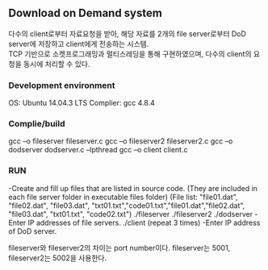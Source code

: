 ## Download on Demand system
다수의 client로부터 자료요청을 받아, 해당 자료를 2개의 file server로부터 DoD server에 저장하고 client에게 전송하는 시스템.
<br>TCP 기반으로 소켓프로그래밍과 멀티스레딩을 통해 구현하였으며, 다수의 client의 요청을 동시에 처리할 수 있다. 

### Development environment
OS: Ubuntu 14.04.3 LTS
Complier: gcc 4.8.4

### Complie/build 
gcc –o fileserver fileserver.c
gcc –o fileserver2 fileserver2.c
gcc –o dodserver dodserver.c –lpthread
gcc –o client client.c

### RUN
-Create and fill up files that are listed in source code. (They are included in each file server folder in executable files folder)
(File list: "file01.dat", "file02.dat", "file03.dat", "txt01.txt","code01.txt","file01.dat","file02.dat",
"file03.dat", "txt01.txt", "code02.txt")
./fileserver
./fileserver2
./dodserver
-Enter IP addresses of file servers.
./client (repeat 3 times)
-Enter IP address of DoD server.

fileserver와 fileserver2의 차이는 port number이다. fileserver는 5001, fileserver2는 5002을 사용한다.
